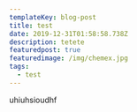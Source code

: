 ```yaml
---
templateKey: blog-post
title: test
date: 2019-12-31T01:58:58.738Z
description: tetete
featuredpost: true
featuredimage: /img/chemex.jpg
tags:
  - test
---
```

uhiuhsioudhf
